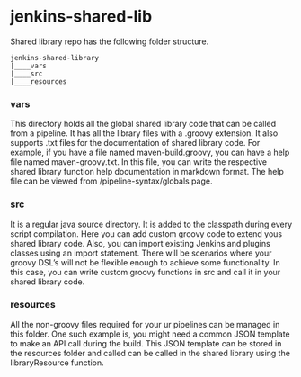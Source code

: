 # jenkins-shared-lib

Shared library repo has the following folder structure.

```
jenkins-shared-library
|____vars
|____src
|____resources
```

### vars
This directory holds all the global shared library code that can be called from a pipeline. It has all the library files with a .groovy extension. It also supports .txt files for the documentation of shared library code. For example, if you have a file named maven-build.groovy, you can have a help file named maven-groovy.txt. In this file, you can write the respective shared library function help documentation in markdown format.  The help file can be viewed from <your-jenkins-url>/pipeline-syntax/globals page. 
  
### src
It is a regular java source directory. It is added to the classpath during every script compilation. Here you can add custom groovy code to extend yous shared library code. Also, you can import existing Jenkins and plugins classes using an import statement. There will be scenarios where your groovy DSL’s will not be flexible enough to achieve some functionality. In this case, you can write custom groovy functions in src and call it in your shared library code.
  
### resources
All the non-groovy files required for your ur pipelines can be managed in this folder. One such example is, you might need a common JSON template to make an API call during the build. This JSON template can be stored in the resources folder and called can be called in the shared library using the libraryResource function.
